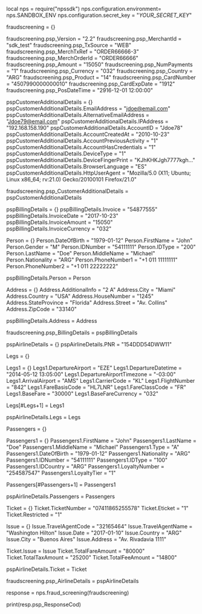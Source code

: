 local nps = require("npssdk")
nps.configuration.environment= nps.SANDBOX_ENV
nps.configuration.secret_key = "_YOUR_SECRET_KEY_"


fraudscreening = {}

fraudscreening.psp_Version = "2.2"
fraudscreening.psp_MerchantId = "sdk_test"
fraudscreening.psp_TxSource = "WEB"
fraudscreening.psp_MerchTxRef = "ORDER66666-3"
fraudscreening.psp_MerchOrderId = "ORDER66666"
fraudscreening.psp_Amount = "15050"
fraudscreening.psp_NumPayments = "1"
fraudscreening.psp_Currency = "032"
fraudscreening.psp_Country = "ARG"
fraudscreening.psp_Product = "14"
fraudscreening.psp_CardNumber = "4507990000000010"
fraudscreening.psp_CardExpDate = "1912"
fraudscreening.psp_PosDateTime = "2916-12-01 12:00:00"

pspCustomerAdditionalDetails = {}
pspCustomerAdditionalDetails.EmailAddress = "jdoe@email.com"
pspCustomerAdditionalDetails.AlternativeEmailAddress = "Jdoe79@email.com"
pspCustomerAdditionalDetails.IPAddress = "192.168.158.190"
pspCustomerAdditionalDetails.AccountID = "Jdoe78"
pspCustomerAdditionalDetails.AccountCreatedAt = "2010-10-23"
pspCustomerAdditionalDetails.AccountPreviousActivity = "1"
pspCustomerAdditionalDetails.AccountHasCredentials = "1"
pspCustomerAdditionalDetails.DeviceType = "1"
pspCustomerAdditionalDetails.DeviceFingerPrint = "KJhKHKJgh7777kgh..."
pspCustomerAdditionalDetails.BrowserLanguage = "ES"
pspCustomerAdditionalDetails.HttpUserAgent = "Mozilla/5.0 (X11; Ubuntu; Linux x86_64; rv:21.0) Gecko/20100101 Firefox/21.0"

fraudscreening.psp_CustomerAdditionalDetails = pspCustomerAdditionalDetails

pspBillingDetails = {}
pspBillingDetails.Invoice = "54877555"
pspBillingDetails.InvoiceDate = "2017-10-23"
pspBillingDetails.InvoiceAmount = "15050"
pspBillingDetails.InvoiceCurrency = "032"

Person = {}
Person.DateOfBirth = "1979-01-12"
Person.FirstName = "John"
Person.Gender = "M"
Person.IDNumber = "54111111"
Person.IDType = "200"
Person.LastName = "Doe"
Person.MiddleName = "Michael"
Person.Nationality = "ARG"
Person.PhoneNumber1 = "+1 011 11111111"
Person.PhoneNumber2 = "+1 011 22222222"

pspBillingDetails.Person = Person

Address = {}
Address.AdditionalInfo = "2 A"
Address.City = "Miami"
Address.Country = "USA"
Address.HouseNumber = "1245"
Address.StateProvince = "Florida"
Address.Street = "Av. Collins"
Address.ZipCode = "33140"

pspBillingDetails.Address = Address

fraudscreening.psp_BillingDetails = pspBillingDetails

pspAirlineDetails = {}
pspAirlineDetails.PNR = "154DDD54DWW11"

Legs = {}

Legs1 = {}
Legs1.DepartureAirport = "EZE"
Legs1.DepartureDatetime = "2014-05-12 13:05:00"
Legs1.DepartureAirportTimezone = "-03:00"
Legs1.ArrivalAirport = "AMS"
Legs1.CarrierCode = "KL"
Legs1.FlightNumber = "842"
Legs1.FareBasisCode = "HL7LNR"
Legs1.FareClassCode = "FR"
Legs1.BaseFare = "30000"
Legs1.BaseFareCurrency = "032"

Legs[#Legs+1] = Legs1

pspAirlineDetails.Legs = Legs

Passengers = {}

Passengers1 = {}
Passengers1.FirstName = "John"
Passengers1.LastName = "Doe"
Passengers1.MiddleName = "Michael"
Passengers1.Type = "A"
Passengers1.DateOfBirth = "1979-01-12"
Passengers1.Nationality = "ARG"
Passengers1.IDNumber = "54111111"
Passengers1.IDType = "100"
Passengers1.IDCountry = "ARG"
Passengers1.LoyaltyNumber = "254587547"
Passengers1.LoyaltyTier = "1"

Passengers[#Passengers+1] = Passengers1

pspAirlineDetails.Passengers = Passengers

Ticket = {}
Ticket.TicketNumber = "07411865255578"
Ticket.Eticket = "1"
Ticket.Restricted = "1"

Issue = {}
Issue.TravelAgentCode = "32165464"
Issue.TravelAgentName = "Washington Hilton"
Issue.Date = "2017-01-10"
Issue.Country = "ARG"
Issue.City = "Buenos Aires"
Issue.Address = "Av. Rivadavia 1111"

Ticket.Issue = Issue
Ticket.TotalFareAmount = "80000"
Ticket.TotalTaxAmount = "25200"
Ticket.TotalFeeAmount = "14800"

pspAirlineDetails.Ticket = Ticket

fraudscreening.psp_AirlineDetails = pspAirlineDetails

response = nps.fraud_screening(fraudscreening)

print(resp.psp_ResponseCod)
